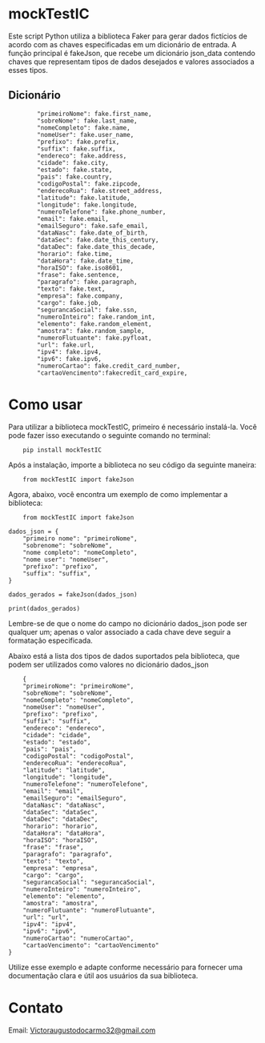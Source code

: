
# mockTestIC
Este script Python utiliza a biblioteca Faker para gerar dados fictícios de acordo com as chaves especificadas em um dicionário de entrada. A função principal é fakeJson, que recebe um dicionário json_data contendo chaves que representam tipos de dados desejados e valores associados a esses tipos.



## Dicionário
``` 
        "primeiroNome": fake.first_name,
        "sobreNome": fake.last_name,
        "nomeCompleto": fake.name,
        "nomeUser": fake.user_name,
        "prefixo": fake.prefix,
        "suffix": fake.suffix,
        "endereco": fake.address,
        "cidade": fake.city,
        "estado": fake.state,
        "pais": fake.country,
        "codigoPostal": fake.zipcode,
        "enderecoRua": fake.street_address,
        "latitude": fake.latitude,
        "longitude": fake.longitude,
        "numeroTelefone": fake.phone_number,
        "email": fake.email,
        "emailSeguro": fake.safe_email,
        "dataNasc": fake.date_of_birth,
        "dataSec": fake.date_this_century,
        "dataDec": fake.date_this_decade,
        "horario": fake.time,
        "dataHora": fake.date_time,
        "horaISO": fake.iso8601,
        "frase": fake.sentence,
        "paragrafo": fake.paragraph,
        "texto": fake.text,
        "empresa": fake.company,
        "cargo": fake.job,
        "segurancaSocial": fake.ssn,
        "numeroInteiro": fake.random_int,
        "elemento": fake.random_element,
        "amostra": fake.random_sample,
        "numeroFlutuante": fake.pyfloat,
        "url": fake.url,
        "ipv4": fake.ipv4,
        "ipv6": fake.ipv6,
        "numeroCartao": fake.credit_card_number,
        "cartaoVencimento":fakecredit_card_expire, 
 ```
# Como usar

Para utilizar a biblioteca mockTestIC, primeiro é necessário instalá-la. Você pode fazer isso executando o seguinte comando no terminal: 

``` 
    pip install mockTestIC
```

Após a instalação, importe a biblioteca no seu código da seguinte maneira:

``` 
    from mockTestIC import fakeJson
```

Agora, abaixo, você encontra um exemplo de como implementar a biblioteca:

```
    from mockTestIC import fakeJson  

dados_json = {
    "primeiro nome": "primeiroNome",
    "sobrenome": "sobreNome",
    "nome completo": "nomeCompleto",
    "nome user": "nomeUser",
    "prefixo": "prefixo",
    "suffix": "suffix",
}

dados_gerados = fakeJson(dados_json)

print(dados_gerados)

```

Lembre-se de que o nome do campo no dicionário dados_json pode ser qualquer um; apenas o valor associado a cada chave deve seguir a formatação especificada.

Abaixo está a lista dos tipos de dados suportados pela biblioteca, que podem ser utilizados como valores no dicionário dados_json

```
    {
    "primeiroNome": "primeiroNome",
    "sobreNome": "sobreNome",
    "nomeCompleto": "nomeCompleto",
    "nomeUser": "nomeUser",
    "prefixo": "prefixo",
    "suffix": "suffix",
    "endereco": "endereco",
    "cidade": "cidade",
    "estado": "estado",
    "pais": "pais",
    "codigoPostal": "codigoPostal",
    "enderecoRua": "enderecoRua",
    "latitude": "latitude",
    "longitude": "longitude",
    "numeroTelefone": "numeroTelefone",
    "email": "email",
    "emailSeguro": "emailSeguro",
    "dataNasc": "dataNasc",
    "dataSec": "dataSec",
    "dataDec": "dataDec",
    "horario": "horario",
    "dataHora": "dataHora",
    "horaISO": "horaISO",
    "frase": "frase",
    "paragrafo": "paragrafo",
    "texto": "texto",
    "empresa": "empresa",
    "cargo": "cargo",
    "segurancaSocial": "segurancaSocial",
    "numeroInteiro": "numeroInteiro",
    "elemento": "elemento",
    "amostra": "amostra",
    "numeroFlutuante": "numeroFlutuante",
    "url": "url",
    "ipv4": "ipv4",
    "ipv6": "ipv6",
    "numeroCartao": "numeroCartao",
    "cartaoVencimento": "cartaoVencimento"
}
```
Utilize esse exemplo e adapte conforme necessário para fornecer uma documentação clara e útil aos usuários da sua biblioteca.





# Contato

Email: Victoraugustodocarmo32@gmail.com